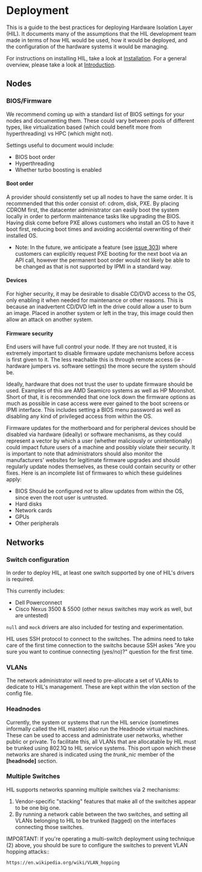 # Deployment

This is a guide to the best practices for deploying Hardware Isolation
Layer (HIL).  It documents many of the assumptions that the HIL
development team made in terms of how HIL would be used, how it would be
deployed, and the configuration of the hardware systems it would be
managing.

For instructions on installing HIL, take a look at [Installation](INSTALL.html).
For a general overview, please take a look at [Introduction](README.html).

## Nodes
### BIOS/Firmware

We recommend coming up with a standard list of BIOS settings for your nodes and
documenting them. These could vary between pools of different types, like
virtualization based (which could benefit more from hyperthreading) vs HPC
(which might not).

Settings useful to document would include:

* BIOS boot order
* Hyperthreading
* Whether turbo boosting is enabled

#### Boot order

A provider should consistently set up all nodes to have the same order. It is
recommended that this order consist of: cdrom, disk, PXE. By placing
CDROM first, the datacenter administrator can easily boot the system locally in
order to perform maintenance tasks like upgrading the BIOS.  Having disk come
before PXE allows customers who install an OS to have it boot first, reducing
boot times and avoiding accidental overwriting of their installed OS.

* Note: In the future, we anticipate a feature (see [issue
303](https://github.com/CCI-MOC/hil/issues/303)) where customers can
explicitly request PXE booting for the next boot via an API call, however the
permanent boot order would not likely be able to be changed as that is not
supported by IPMI in a standard way.

#### Devices

For higher security, it may be desirable to disable CD/DVD access to the OS,
only enabling it when needed for maintenance or other reasons. This is because
an inadvertent CD/DVD left in the drive could allow a user to burn an image.
Placed in another system or left in the tray, this image could then allow an
attack on another system.

#### Firmware security

End users will have full control your node. If they are not trusted, it is
extremely important to disable firmware update mechanisms before access is
first given to it. The less reachable this is through remote access (ie -
hardware jumpers vs. software settings) the more secure the system should be.

Ideally, hardware that does not trust the user to update firmware should be
used. Examples of this are AMD Seamicro systems as well as HP Moonshot. Short
of that, it is recommended that one lock down the firmware options as much as
possible in case access were ever gained to the boot screens or IPMI interface.
This includes setting a BIOS menu password as well as disabling any kind of
privileged access from within the OS.

Firmware updates for the motherboard and for peripheral devices should be
disabled via hardware (ideally) or software mechanisms, as they could represent
a vector by which a user (whether maliciously or unintentionally) could impact
future users of a machine and possibly violate their security. It is important
to note that administrators should also monitor the manufacturers' websites for
legitimate firmware upgrades and should regularly update nodes themselves, as
these could contain security or other fixes. Here is an incomplete list of
firmwares to which these guidelines apply:

* BIOS Should be configured *not* to allow updates from within the OS, since
even the root user is untrusted.
* Hard disks
* Network cards
* GPUs
* Other peripherals

## Networks

### Switch configuration
In order to deploy HIL, at least one switch supported by one of HIL's
drivers is required.

This currently includes:

* Dell Powerconnect
* Cisco Nexus 3500 & 5500 (other nexus switches may work as well, but
  are untested)

``null`` and ``mock`` drivers are also included for testing and
experimentation.

HIL uses SSH protocol to connect to the switches. 
The admins need to take care of the first time connection to the switchs because 
SSH askes "Are you sure you want to continue connecting (yes/no)?" question for the first time.

### VLANs

The network administrator will need to pre-allocate a set of VLANs to
dedicate to HIL's management. These are kept within the *vlan* section
of the config file.

### Headnodes

Currently, the system or systems that run the HIL service (sometimes
informally called the HIL master) also run the Headnode virtual machines.
These can be used to access and administrate user networks, whether public or
private. To facilitate this, all VLANs that are allocatable by HIL must be
trunked using 802.1Q to HIL service systems. This port upon which these
networks are shared is indicated using the *trunk_nic* member of the
**[headnode]** section.

### Multiple Switches
HIL supports networks spanning multiple switches via 2 mechanisms:

1. Vendor-specific "stacking" features that make all of the switches appear to
   be one big one.
2. By running a network cable between the two switches, and setting all
   VLANs belonging to HIL to be trunked (tagged) on the interfaces
   connecting those switches.

IMPORTANT: If you're operating a multi-switch deployment using technique (2)
above, you should be  sure to configure the switches to prevent VLAN hopping
attacks::

    https://en.wikipedia.org/wiki/VLAN_hopping
